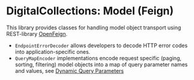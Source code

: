 # DigitalCollections: Model (Feign)

This library provides classes for handling model object transport using REST-library [OpenFeign](https://github.com/OpenFeign/feign).

- `EndpointErrorDecoder` allows developers to decode HTTP error codes into application-specific ones.
- `QueryMapEncoder` implementations encode request specific (paging, sorting, filtering) model objects into a map of query parameter names and values, see [Dynamic Query Parameters](https://github.com/OpenFeign/feign#dynamic-query-parameters)
